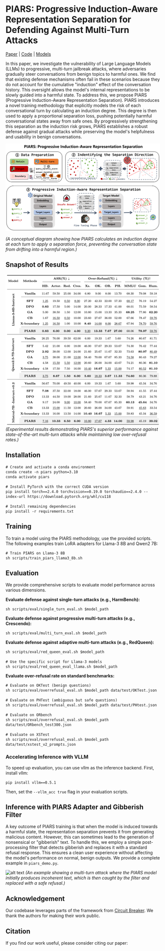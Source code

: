 # PIARS: Progressive Induction-Aware Representation Separation for Defending Against Multi-Turn Attacks

[Paper](https://arxiv.org/abs/your_paper_link_here) | [Code](https://github.com/your_github_repo/PIARS) | [Models](https://huggingface.co/collections/your_hf_collection_link)

In this paper, we investigate the vulnerability of Large Language Models (LLMs) to progressive, multi-turn jailbreak attacks, where adversaries gradually steer conversations from benign topics to harmful ones. We find that existing defense mechanisms often fail in these scenarios because they do not account for the cumulative "induction" effect of the conversation history. This oversight allows the model's internal representations to be slowly guided into a harmful state. To address this, we propose PIARS (Progressive Induction-Aware Representation Separation). PIARS introduces a novel training methodology that explicitly models the risk of each conversational turn by calculating an induction degree. This degree is then used to apply a proportional separation loss, pushing potentially harmful conversational states away from safe ones. By progressively strengthening this separation as the induction risk grows, PIARS establishes a robust defense against gradual attacks while preserving the model's helpfulness and usability in benign conversations.

![alt text](asset/pipeline.png)

*(A conceptual diagram showing how PIARS calculates an induction degree at each turn to apply a separation force, preventing the conversation state from drifting into a harmful region.)*

## Snapshot of Results
![alt text](asset/experiment.png)
*(Experimental results demonstrating PIARS's superior performance against state-of-the-art multi-turn attacks while maintaining low over-refusal rates.)*

## Installation

```shell
# Create and activate a conda environment
conda create -n piars python=3.10
conda activate piars

# Install PyTorch with the correct CUDA version
pip install torch==2.4.0 torchvision==0.19.0 torchaudio==2.4.0 --index-url https://download.pytorch.org/whl/cu118

# Install remaining dependencies
pip install -r requirements.txt
```

## Training

To train a model using the PIARS methodology, use the provided scripts. The following examples train LoRA adapters for Llama-3 8B and Qwen2 7B:

```shell
# Train PIARS on Llama-3 8B
sh scripts/train_piars_llama3_8b.sh
```

## Evaluation
We provide comprehensive scripts to evaluate model performance across various dimensions.

**Evaluate defense against single-turn attacks (e.g., HarmBench):**
```shell
sh scripts/eval/single_turn_eval.sh $model_path
```

**Evaluate defense against progressive multi-turn attacks (e.g., Crescendo):**
```shell
sh scripts/eval/multi_turn_eval.sh $model_path
```

**Evaluate defense against adaptive multi-turn attacks (e.g., RedQueen):**
```shell
sh scripts/eval/red_queen_eval.sh $model_path

# Use the specific script for Llama-3 models
sh scripts/eval/red_queen_eval_llama.sh $model_path
```

**Evaluate over-refusal rate on standard benchmarks:**
```shell
# Evaluate on OKTest (benign questions)
sh scripts/eval/overrefusal_eval.sh $model_path data/test/OKTest.json

# Evaluate on PHTest (ambiguous but safe questions)
sh scripts/eval/overrefusal_eval.sh $model_path data/test/PHtest.json

# Evaluate on ORbench
sh scripts/eval/overrefusal_eval.sh $model_path data/test/ORbench_test300.json

# Evaluate on XSTest
sh scripts/eval/overrefusal_eval.sh $model_path data/test/xstest_v2_prompts.json
```

### Accelerating Inference with VLLM
To speed up evaluation, you can use vllm as the inference backend. First, install vllm:
```shell
pip install vllm==0.5.1
```
Then, set the `--vllm_acc true` flag in your evaluation scripts.

## Inference with PIARS Adapter and Gibberish Filter

A key outcome of PIARS training is that when the model is induced towards a harmful state, the representation separation prevents it from generating malicious content. However, this can sometimes lead to the generation of nonsensical or "gibberish" text. To handle this, we employ a simple post-processing filter that detects gibberish and replaces it with a standard refusal response. This ensures a clean user experience without affecting the model's performance on normal, benign outputs. We provide a complete example in `piars_demo.py`.

![alt text](asset/piars_demo_case.png)
*(An example showing a multi-turn attack where the PIARS model initially produces incoherent text, which is then caught by the filter and replaced with a safe refusal.)*

## Acknowledgement
Our codebase leverages parts of the framework from [Circuit Breaker](https://github.com/GraySwanAI/circuit-breakers). We thank the authors for making their work public.

## Citation
If you find our work useful, please consider citing our paper: